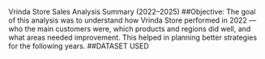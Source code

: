 Vrinda Store Sales Analysis Summary (2022–2025)
##Objective:
The goal of this analysis was to understand how Vrinda Store performed in 2022 — who the main customers were, which products and regions did well, and what areas needed improvement. This helped in planning better strategies for the following years.
##DATASET USED
